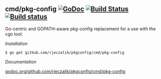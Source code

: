 ## cmd/pkg-config [![GoDoc](https://godoc.org/github.com/rjeczalik/pkgconfig/cmd/pkg-config?status.png)](https://godoc.org/github.com/rjeczalik/pkgconfig/cmd/pkg-config) [![Build Status](https://travis-ci.org/rjeczalik/pkgconfig.png?branch=master)](https://travis-ci.org/rjeczalik/pkgconfig)[![Build status](https://ci.appveyor.com/api/projects/status/cux4s319nrlah5mv)](https://ci.appveyor.com/project/rjeczalik/pkgconfig)

Go-centric and GOPATH-aware pkg-config replacement for a use with the cgo tool.

*Installation*

```
$ go get github.com/rjeczalik/pkgconfig/cmd/pkg-config
```

*Documentation*

[godoc.org/github.com/rjeczalik/pkgconfig/cmd/pkg-config](https://godoc.org/github.com/rjeczalik/pkgconfig/cmd/pkg-config)
